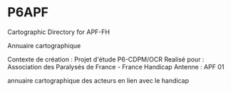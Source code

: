 # P6APF


Cartographic Directory for APF-FH

Annuaire cartographique

Contexte de création : Projet d'étude P6-CDPM/OCR
Realisé pour : Association des Paralysés de France - France Handicap 
Antenne : APF 01

annuaire cartographique des acteurs en lien avec le handicap

